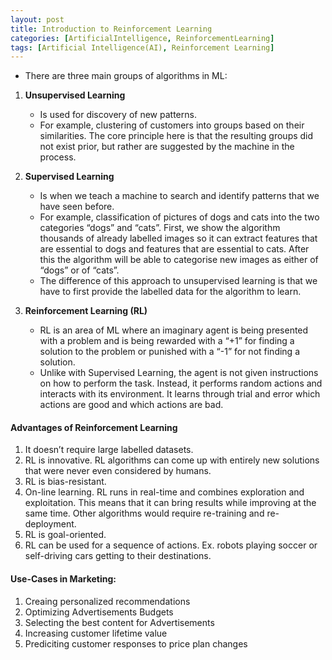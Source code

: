 ```yaml
---
layout: post
title: Introduction to Reinforcement Learning
categories: [ArtificialIntelligence, ReinforcementLearning]
tags: [Artificial Intelligence(AI), Reinforcement Learning]
---
```


- There are three main groups of algorithms in ML: 

1. **Unsupervised Learning**
    - Is used for discovery of new patterns.
    - For example, clustering of customers into groups based on their similarities. The core principle here is that the resulting groups did not exist prior, but rather are suggested by the machine in the process.

2. **Supervised Learning**
    - Is when we teach a machine to search and identify patterns that we have seen before.
    - For example, classification of pictures of dogs and cats into the two categories “dogs” and “cats”. First, we show the algorithm thousands of already labelled images so it can extract features that are essential to dogs and features that are essential to cats. After this the algorithm will be able to categorise new images as either of “dogs” or of “cats”. 
    - The difference of this approach to unsupervised learning is that we have to first provide the labelled data for the algorithm to learn.

3. **Reinforcement Learning (RL)**
    - RL is an area of ML where an imaginary agent is being presented with a problem and is being rewarded with a “+1” for finding a solution to the problem or punished with a “-1” for not finding a solution.
    - Unlike with Supervised Learning, the agent is not given instructions on how to perform the task. Instead, it performs random actions and interacts with its environment. It learns through trial and error which actions are good and which actions are bad.


#### Advantages of Reinforcement Learning
1. It doesn’t require large labelled datasets.
2. RL is innovative. RL algorithms can come up with entirely new solutions that were never even considered by humans.
3. RL is bias-resistant.
4. On-line learning. RL runs in real-time and combines exploration and exploitation. This means that it can bring results while improving at the same time. Other algorithms would require re-training and re-deployment.
5. RL is goal-oriented.
6. RL can be used for a sequence of actions. Ex. robots playing soccer or self-driving cars getting to their destinations.


#### Use-Cases in Marketing:
1. Creaing personalized recommendations
2. Optimizing Advertisements Budgets
3. Selecting the best content for Advertisements
4. Increasing customer lifetime value
5. Prediciting customer responses to price plan changes
